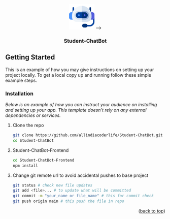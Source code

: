 <!-- PROJECT LOGO -->
<br />
<div align="center">
  <!--
  <a href="https://github.com/othneildrew/Best-README-Template">
  </a>
  -->
    <img src="./Student-ChatBot-Frontend/src/assets/images/8943377.png" alt="Logo" width="80" height="80">
  </a>
  -->


  <h3 align="center">Student-ChatBot</h3>
</div>

<!-- GETTING STARTED -->
## Getting Started

This is an example of how you may give instructions on setting up your project locally.
To get a local copy up and running follow these simple example steps.
<!--
### Prerequisites

This is an example of how to list things you need to use the software and how to install them.
* npm
  ```sh
  npm install npm@latest -g
  ```
-->
### Installation

_Below is an example of how you can instruct your audience on installing and setting up your app. This template doesn't rely on any external dependencies or services._

1. Clone the repo
   ```sh
   git clone https://github.com/allindiacoderlife/Student-ChatBot.git
   cd Student-ChatBot
   ```
2. Student-ChatBot-Frontend
   ```sh
   cd Student-ChatBot-Frontend
   npm install
   ```
5. Change git remote url to avoid accidental pushes to base project
   ```sh
   git status # check new file updates
   git add <file>... # to update what will be committed
   git commit -m "your_name or file_name" # this for commit check
   git push origin main # this push the file in repo
   ```

<p align="right">(<a href="#readme-top">back to top</a>)</p>
